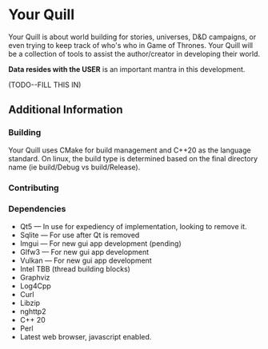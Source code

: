# Your Quill

Your Quill is about world building for stories, universes, D&D campaigns, or even trying to keep track of who's who in Game of Thrones.   Your Quill will be a collection of tools to assist the author/creator in developing their world.

**Data resides with the USER** is an important mantra in this development.


(TODO--FILL THIS IN)



## Additional Information

### Building

Your Quill uses CMake for build management and C++20 as the language standard.  On linux, the build type is determined based on the final directory name (ie build/Debug vs build/Release).  

### Contributing

### Dependencies

* Qt5 &mdash; In use for expediency of implementation, looking to remove it.
* Sqlite &mdash; For use after Qt is removed
* Imgui &mdash; For new gui app development (pending)
* Glfw3 &mdash; For new gui app development
* Vulkan &mdash; For new gui app development
* Intel TBB (thread building blocks)
* Graphviz
* Log4Cpp
* Curl
* Libzip
* nghttp2
* C++ 20
* Perl
* Latest web browser, javascript enabled.




